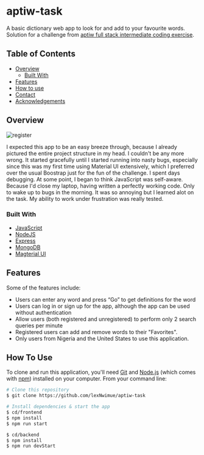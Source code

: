 # aptiw-task
A basic dictionary web app to look for and add to your favourite words. Solution for a challenge from  <a href="https://aptiw.com" target="_blank">aptiw full stack intermediate coding exercise</a>.

<!-- TABLE OF CONTENTS -->

## Table of Contents

- [Overview](#overview)
  - [Built With](#built-with)
- [Features](#features)
- [How to use](#how-to-use)
- [Contact](#contact)
- [Acknowledgements](#acknowledgements)

<!-- OVERVIEW -->

## Overview

![register](https://user-images.githubusercontent.com/30748446/166144744-c5ae0079-2d09-418f-b0a2-07b9ed9d2353.PNG)

I expected this app to be an easy breeze through, because I already pictured the entire project structure in my head. I couldn't be any more wrong. It started gracefully until I started running into nasty bugs, especially since this was my first time using Material UI extensively, which I preferred over the usual Boostrap just for the fun of the challenge. I spent days debugging. At some point, I began to think JavaScript was self-aware. Because I'd close my laptop, having written a perfectly working code. Only to wake up to bugs in the morning. It was so annoying but I learned alot on the task. My ability to work under frustration was really tested.


### Built With

<!-- This section should list any major frameworks that you built your project using. Here are a few examples.-->

- [JavaScript](https://javascript.com/)
- [NodeJS](https://nodejs.org/)
- [Express](https://expressjs.com/)
- [MongoDB](https://mongodb.com/)
- [Magterial UI](https://mui.com/)

## Features
Some of the features include: 
- Users can enter any word and press “Go” to get definitions for the word
- Users can log in or sign up for the app, although the app can be used without authentication
- Allow users (both registered and unregistered) to perform only 2 search queries per minute
- Registered users can add and remove words to their "Favorites".
- Only users from Nigeria and the United States to use this application.

## How To Use

<!-- Example: -->

To clone and run this application, you'll need [Git](https://git-scm.com) and [Node.js](https://nodejs.org/en/download/) (which comes with [npm](http://npmjs.com)) installed on your computer. From your command line:

```bash
# Clone this repository
$ git clone https://github.com/lexNwimue/aptiw-task

# Install dependencies & start the app
$ cd/frontend
$ npm install
$ npm run start

$ cd/backend
$ npm install
$ npm run devStart

```
